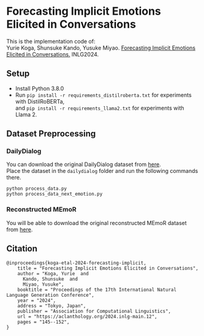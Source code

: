 # Forecasting Implicit Emotions Elicited in Conversations

This is the implementation code of:  
Yurie Koga, Shunsuke Kando, Yusuke Miyao. [Forecasting Implicit Emotions Elicited in Conversations.](https://aclanthology.org/2024.inlg-main.12/) INLG2024.

## Setup
 - Install Python 3.8.0
 - Run ```pip install -r requirements_distilroberta.txt``` for experiments with DistilRoBERTa,  
 and ```pip install -r requirements_llama2.txt``` for experiments with Llama 2.

## Dataset Preprocessing
### DailyDialog
You can download the original DailyDialog dataset from [here](http://yanran.li/dailydialog).  
Place the dataset in the `dailydialog` folder and run the following commands there.
```
python process_data.py
python process_data_next_emotion.py
```

### Reconstructed MEmoR
You will be able to download the original reconstructed MEmoR dataset from [here](https://github.com/taolusi/EECVAE).

## Citation
```
@inproceedings{koga-etal-2024-forecasting-implicit,
    title = "Forecasting Implicit Emotions Elicited in Conversations",
    author = "Koga, Yurie  and
      Kando, Shunsuke  and
      Miyao, Yusuke",
    booktitle = "Proceedings of the 17th International Natural Language Generation Conference",
    year = "2024",
    address = "Tokyo, Japan",
    publisher = "Association for Computational Linguistics",
    url = "https://aclanthology.org/2024.inlg-main.12",
    pages = "145--152",
}
```
